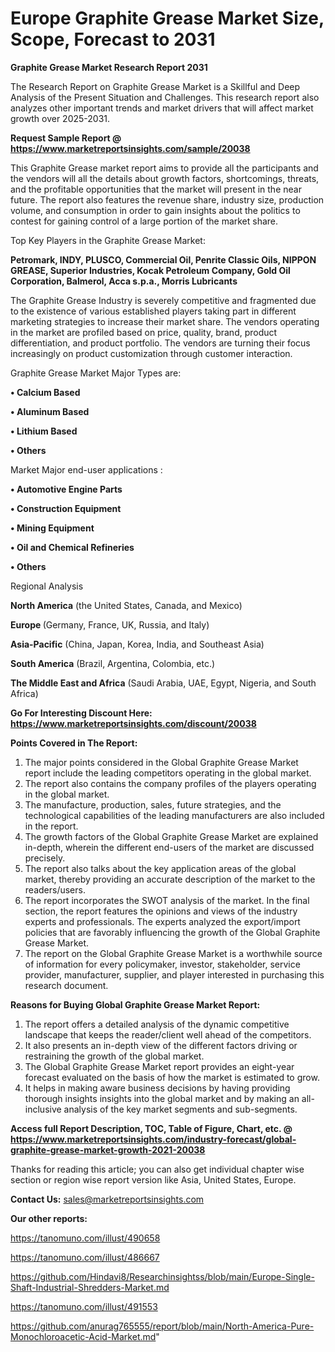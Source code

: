 # Europe Graphite Grease Market Size, Scope, Forecast to 2031

<strong>Graphite Grease Market Research Report 2031</strong>

The Research Report on Graphite Grease Market is a Skillful and Deep Analysis of the Present Situation and Challenges. This research report also analyzes other important trends and market drivers that will affect market growth over 2025-2031.

<strong>Request Sample Report @ <a href=https://www.marketreportsinsights.com/sample/20038>https://www.marketreportsinsights.com/sample/20038</a></strong>

This Graphite Grease market report aims to provide all the participants and the vendors will all the details about growth factors, shortcomings, threats, and the profitable opportunities that the market will present in the near future. The report also features the revenue share, industry size, production volume, and consumption in order to gain insights about the politics to contest for gaining control of a large portion of the market share.

Top Key Players in the Graphite Grease Market:

<strong>Petromark, INDY, PLUSCO, Commercial Oil, Penrite Classic Oils, NIPPON GREASE, Superior Industries, Kocak Petroleum Company, Gold Oil Corporation, Balmerol, Acca s.p.a., Morris Lubricants</strong>

The Graphite Grease Industry is severely competitive and fragmented due to the existence of various established players taking part in different marketing strategies to increase their market share. The vendors operating in the market are profiled based on price, quality, brand, product differentiation, and product portfolio. The vendors are turning their focus increasingly on product customization through customer interaction.

Graphite Grease Market Major Types are:

<strong>• Calcium Based

• Aluminum Based

• Lithium Based

• Others</strong>

Market Major end-user applications :

<strong>• Automotive Engine Parts

• Construction Equipment

• Mining Equipment

• Oil and Chemical Refineries

• Others</strong>

Regional Analysis

</u><strong><b>North America</b></strong> (the United States, Canada, and Mexico)

<strong><b>Europe </b></strong>(Germany, France, UK, Russia, and Italy)

<strong><b>Asia-Pacific</b></strong> (China, Japan, Korea, India, and Southeast Asia)

<strong><b>South America</b></strong> (Brazil, Argentina, Colombia, etc.)

<strong><b>The Middle East and Africa</b></strong> (Saudi Arabia, UAE, Egypt, Nigeria, and South Africa)

<strong>Go For Interesting Discount Here: <a href=https://www.marketreportsinsights.com/discount/20038>https://www.marketreportsinsights.com/discount/20038</a></strong>

<strong>Points Covered in The Report:</strong>
<ol>
  <li>The major points considered in the Global Graphite Grease Market report include the leading competitors operating in the global market.</li>
  <li>The report also contains the company profiles of the players operating in the global market.</li>
  <li>The manufacture, production, sales, future strategies, and the technological capabilities of the leading manufacturers are also included in the report.</li>
  <li>The growth factors of the Global Graphite Grease Market are explained in-depth, wherein the different end-users of the market are discussed precisely.</li>
  <li>The report also talks about the key application areas of the global market, thereby providing an accurate description of the market to the readers/users.</li>
  <li>The report incorporates the SWOT analysis of the market. In the final section, the report features the opinions and views of the industry experts and professionals. The experts analyzed the export/import policies that are favorably influencing the growth of the Global Graphite Grease Market.</li>
  <li>The report on the Global Graphite Grease Market is a worthwhile source of information for every policymaker, investor, stakeholder, service provider, manufacturer, supplier, and player interested in purchasing this research document.</li>
</ol>
<strong>Reasons for Buying Global Graphite Grease Market Report:</strong>

<ol>
  <li>The report offers a detailed analysis of the dynamic competitive landscape that keeps the reader/client well ahead of the competitors.</li>
  <li>It also presents an in-depth view of the different factors driving or restraining the growth of the global market.</li>
  <li>The Global Graphite Grease Market report provides an eight-year forecast evaluated on the basis of how the market is estimated to grow.</li>
  <li>It helps in making aware business decisions by having providing thorough insights insights into the global market and by making an all-inclusive analysis of the key market segments and sub-segments.</li>
</ol>
<strong>Access full Report Description, TOC, Table of Figure, Chart, etc. @ <a href=https://www.marketreportsinsights.com/industry-forecast/global-graphite-grease-market-growth-2021-20038>https://www.marketreportsinsights.com/industry-forecast/global-graphite-grease-market-growth-2021-20038</a></strong>


Thanks for reading this article; you can also get individual chapter wise section or region wise report version like Asia, United States, Europe.

<strong>Contact Us:</strong>
sales@marketreportsinsights.com

<strong>Our other reports:</strong>

<a href=https://tanomuno.com/illust/490658>https://tanomuno.com/illust/490658</a>

<a href=https://tanomuno.com/illust/486667>https://tanomuno.com/illust/486667</a>

<a href=https://github.com/Hindavi8/Researchinsightss/blob/main/Europe-Single-Shaft-Industrial-Shredders-Market.md>https://github.com/Hindavi8/Researchinsightss/blob/main/Europe-Single-Shaft-Industrial-Shredders-Market.md</a>

<a href=https://tanomuno.com/illust/491553>https://tanomuno.com/illust/491553</a>

<a href=https://github.com/anurag765555/report/blob/main/North-America-Pure-Monochloroacetic-Acid-Market.md>https://github.com/anurag765555/report/blob/main/North-America-Pure-Monochloroacetic-Acid-Market.md</a>"
